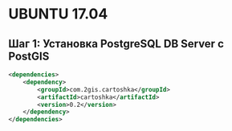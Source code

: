 # UBUNTU 17.04
## Шаг 1: Установка PostgreSQL DB Server с PostGIS

```xml
<dependencies>
    <dependency>
        <groupId>com.2gis.cartoshka</groupId>
        <artifactId>cartoshka</artifactId>
        <version>0.2</version>
    </dependency>
</dependencies>
```
